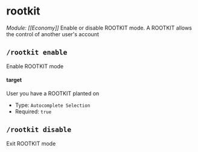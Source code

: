 # rootkit
*Module: [[Economy]]*
Enable or disable ROOTKIT mode. A ROOTKIT allows the control of another user's account
## `/rootkit enable`
Enable ROOTKIT mode
#### target
User you have a ROOTKIT planted on
- Type: `Autocomplete Selection`
- Required: `true`
## `/rootkit disable`
Exit ROOTKIT mode
